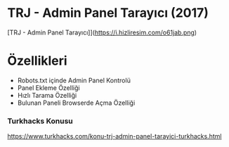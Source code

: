 # TRJ - Admin Panel Tarayıcı (2017)
[TRJ - Admin Panel Tarayıcı]](https://i.hizliresim.com/o61jab.png)

# Özellikleri
  - Robots.txt içinde Admin Panel Kontrolü
  - Panel Ekleme Özelliği
  - Hızlı Tarama Özelliği
  - Bulunan Paneli Browserde Açma Özelliği

### Turkhacks Konusu
https://www.turkhacks.com/konu-trj-admin-panel-tarayici-turkhacks.html
